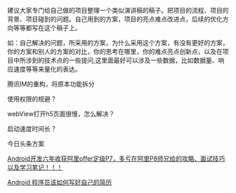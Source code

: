 建议大家专门给自己做的项目整理一个类似演讲稿的稿子。把项目的流程、项目的背景、项目碰到的问题。自己用到的方案，项目的亮点难点改进点，后续的优化方向等等都写在这个稿子上。

如：自己解决的问题，所采用的方案，为什么采用这个方案，有没有更好的方案，你的方案和别人的方案的对比，你的思考在哪里，你的难点亮点创新点，以及在项目中所涉到的技术点的一些提问,这里面最好可以涉及一些数据，比如数据量、响应速度等等来量化的表达。

腾讯IM的重构，将原本功能拆分

使用权限的规避？

webView打开h5页面很慢，怎么解决？

启动速度时间长？

今日头条方案

[Android开发六年收获阿里offer定级P7，多亏在阿里P8师兄给的攻略、面试技巧以及学习笔记！！！](https://www.codetd.com/pt/article/13545317)

[ Android 程序员该如何写好自己的简历](https://www.mdnice.com/writing/2c04fbe6fb524a33a7be64f7ee06b3c6)

